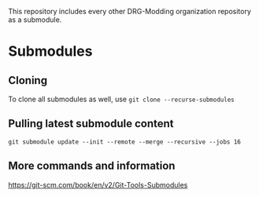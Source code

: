 This repository includes every other DRG-Modding organization repository as a submodule.

# Submodules
## Cloning
To clone all submodules as well, use `git clone --recurse-submodules`

## Pulling latest submodule content
`git submodule update --init --remote --merge --recursive --jobs 16`

## More commands and information
https://git-scm.com/book/en/v2/Git-Tools-Submodules
